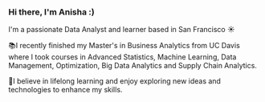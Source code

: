 ### Hi there,  I'm Anisha :)

I'm a passionate Data Analyst and learner based in San Francisco ☀️

📚I recently finished my Master's in Business Analytics from UC Davis where I took courses in Advanced Statistics, Machine Learning, Data Management, Optimization, Big Data Analytics and Supply Chain Analytics. 


🌱I believe in lifelong learning and enjoy exploring new ideas and technologies to enhance my skills.








